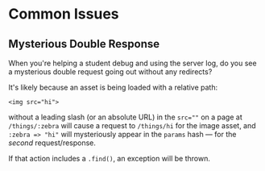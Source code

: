 # Common Issues

## Mysterious Double Response

When you're helping a student debug and using the server log, do you see a mysterious double request going out without any redirects?

It's likely because an asset is being loaded with a relative path:

```
<img src="hi">
```

without a leading slash (or an absolute URL) in the `src=""` on a page at `/things/:zebra` will cause a request to `/things/hi` for the image asset, and `:zebra => "hi"` will mysteriously appear in the `params` hash — for the _second_ request/response.

If that action includes a `.find()`, an exception will be thrown.
